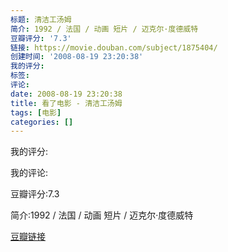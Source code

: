 ```yaml
---
标题: 清洁工汤姆
简介: 1992 / 法国 / 动画 短片 / 迈克尔·度德威特
豆瓣评分: '7.3'
链接: https://movie.douban.com/subject/1875404/
创建时间: '2008-08-19 23:20:38'
我的评分:
标签:
评论:
date: 2008-08-19 23:20:38
title: 看了电影 - 清洁工汤姆
tags: [电影]
categories: []
---
```


我的评分:

我的评论:

豆瓣评分:7.3

简介:1992 / 法国 / 动画 短片 / 迈克尔·度德威特

[豆瓣链接](https://movie.douban.com/subject/1875404/)

